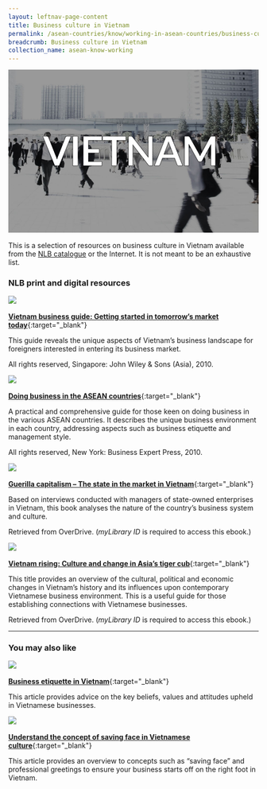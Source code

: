 ```yaml
---
layout: leftnav-page-content
title: Business culture in Vietnam
permalink: /asean-countries/know/working-in-asean-countries/business-culture-in-vietnam/
breadcrumb: Business culture in Vietnam
collection_name: asean-know-working
---
```


<img src="/images/asean-working/ASEAN-Vietnam-Business-Culture.jpg" alt="Business culture Vietnam banner" style="width:800px;" />

This is a selection of resources on business culture in Vietnam available from the [NLB catalogue](http://catalogue.nlb.gov.sg/) or the Internet.  It is not meant to be an exhaustive list.

### **NLB print and digital resources**

<img src="/images/book-covers/Vietnam-business-guide-Getting-started-in-tomorrow’s-market-today.jpg" style="width:150px;" />

[**Vietnam business guide: Getting started in tomorrow’s market today**](http://eservice.nlb.gov.sg/item_holding.aspx?bid=13568218){:target="_blank"}

This guide reveals the unique aspects of Vietnam’s business landscape for foreigners interested in entering its business market.

All rights reserved, Singapore: John Wiley & Sons (Asia), 2010.

<img src="/images/book-covers/Doing-business-in-the-ASEAN-countries.jpg" style="width:150px;" />

[**Doing business in the ASEAN countries**](http://eservice.nlb.gov.sg/item_holding.aspx?bid=14192497){:target="_blank"}

A practical and comprehensive guide for those keen on doing business in the various ASEAN countries. It describes the unique business environment in each country, addressing aspects such as business etiquette and management style.

All rights reserved, New York: Business Expert Press, 2010.

<img src="/images/book-covers/Guerilla-capitalism-The-state-in-the-market-in-Vietnam.jpg" style="width:150px;" />

[**Guerilla capitalism – The state in the market in Vietnam**](https://nlb.overdrive.com/media/1747903){:target="_blank"}

Based on interviews conducted with managers of state-owned enterprises in Vietnam, this book analyses the nature of the country’s business system and culture.

Retrieved from OverDrive. (*myLibrary ID* is required to access this ebook.)

<img src="/images/book-covers/Vietnam-rising-Culture-and-change-in-Asia’s-tiger-cub.jpg" style="width:150px;" />

[**Vietnam rising: Culture and change in Asia’s tiger cub**](https://nlb.overdrive.com/media/1556320){:target="_blank"}

This title provides an overview of the cultural, political and economic changes in Vietnam’s history and its influences upon contemporary Vietnamese business environment. This is a useful guide for those establishing connections with Vietnamese businesses.

Retrieved from OverDrive. (*myLibrary ID* is required to access this ebook.)

---

### **You may also like**

<img src="/images/resources/Article 3.jpg" style="width:180px;" />

[**Business etiquette in Vietnam**](https://www.vietchamsg.org/business-etiquette-vietnam/){:target="_blank"}

This article provides advice on the key beliefs, values and attitudes upheld in Vietnamese businesses.

<img src="/images/resources/Article 2.jpg" style="width:180px;" />

[**Understand the concept of saving face in Vietnamese culture**](http://thevietnamguide.com/tvg/tag/business-culture/){:target="_blank"}

This article provides an overview to concepts such as “saving face” and professional greetings to ensure your business starts off on the right foot in Vietnam.